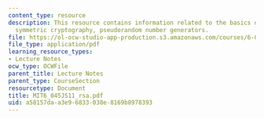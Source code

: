 ```yaml
---
content_type: resource
description: This resource contains information related to the basics of cryptography,
  symmetric cryptography, pseudorandom number generators.
file: https://ol-ocw-studio-app-production.s3.amazonaws.com/courses/6-045j-automata-computability-and-complexity-spring-2011/a58157daa3e96833038e8169b8978393_MIT6_045JS11_rsa.pdf
file_type: application/pdf
learning_resource_types:
- Lecture Notes
ocw_type: OCWFile
parent_title: Lecture Notes
parent_type: CourseSection
resourcetype: Document
title: MIT6_045JS11_rsa.pdf
uid: a58157da-a3e9-6833-038e-8169b8978393
---
```

